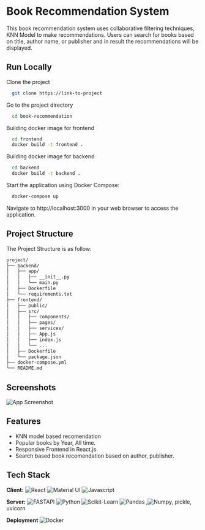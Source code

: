 # Book Recommendation System

This book recommendation system uses collaborative filtering techniques, KNN Model to  make recommendations. Users can search for books based on title, author name, or publisher and in result the recommendations will be displayed.


## Run Locally

Clone the project

```bash
  git clone https://link-to-project
```

Go to the project directory

```bash
  cd book-recommendation
```

Building docker image for frontend

```bash
  cd frontend
  docker build -t frontend .
```
Building docker image for backend

```bash
  cd backend
  docker build -t backend .
```

Start the application using Docker Compose:

```bash
  docker-compose up
```

Navigate to http://localhost:3000 in your web browser to access the application.


## Project Structure

The Project Structure is as follow:

``` bash
project/
├── backend/
│   ├── app/
│   │   ├── __init__.py
│   │   └── main.py
│   ├── Dockerfile
│   └── requirements.txt
├── frontend/
│   ├── public/
│   ├── src/
│   │   ├── components/
│   │   ├── pages/
│   │   ├── services/
│   │   ├── App.js
│   │   ├── index.js
│   │   └── ...
│   ├── Dockerfile
│   └── package.json
├── docker-compose.yml
└── README.md

```


## Screenshots

![App Screenshot](https://drive.google.com/file/d/1EmZiGC1Z7mXQmZ5eAAUJ8z0OGuWCPkOx/preview)


## Features

- KNN model based recomendation
- Popular books by Year, All time.
- Responsive Frontend in React.js.
- Search based book recomendation based on author, publisher.


## Tech Stack

**Client:** ![React](https://img.shields.io/badge/React-20232A?style=for-the-badge&logo=react&logoColor=61DAFB) ![Material UI](https://img.shields.io/badge/UI%20Framework-Material%20UI-007FFF)  ![Javascript](https://img.shields.io/badge/Language-JavaScript-F7DF1E)

**Server:** ![FASTAPI](https://img.shields.io/badge/fastapi-109989?style=for-the-badge&logo=FASTAPI&logoColor=white) ![Python](https://img.shields.io/badge/Python-FFD43B?style=for-the-badge&logo=python&logoColor=blue)  ![Scikit-Learn](https://img.shields.io/badge/scikit_learn-F7931E?style=for-the-badge&logo=scikit-learn&logoColor=white) ![Pandas](https://img.shields.io/badge/Pandas-2C2D72?style=for-the-badge&logo=pandas&logoColor=white) ,![Numpy](https://img.shields.io/badge/Numpy-777BB4?style=for-the-badge&logo=numpy&logoColor=white), pickle, uvicorn

**Deployment** ![Docker](https://img.shields.io/badge/Docker-2CA5E0?style=for-the-badge&logo=docker&logoColor=white)

